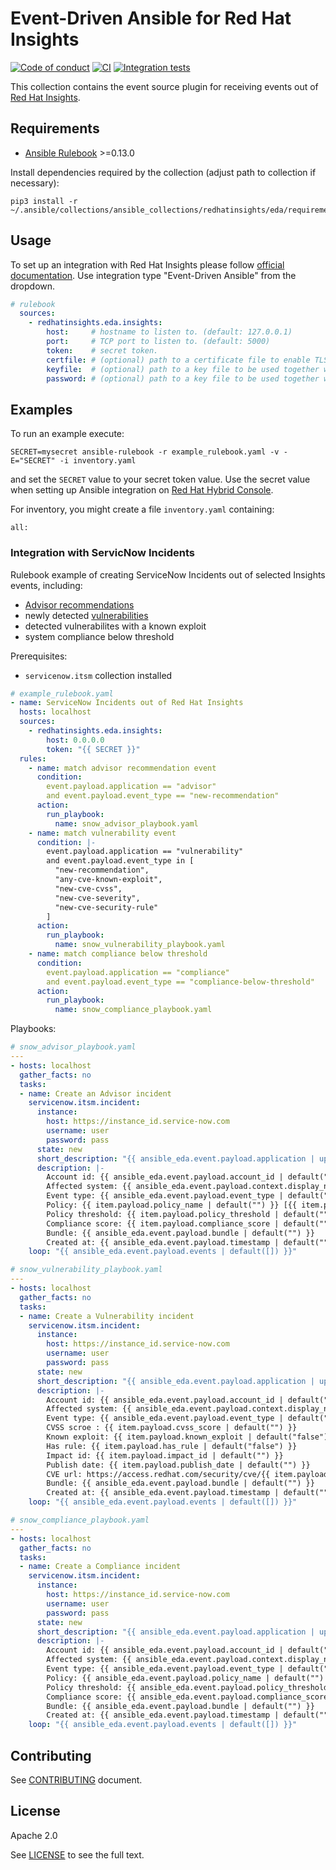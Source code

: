 # Event-Driven Ansible for Red Hat Insights

[![Code of conduct](https://img.shields.io/badge/code%20of%20conduct-Ansible-silver.svg)](https://docs.ansible.com/ansible/latest/community/code_of_conduct.html)
[![CI](https://github.com/RedHatInsights/ansible-collections-eda/actions/workflows/test.yaml/badge.svg)](https://github.com/RedHatInsights/ansible-collections-eda/actions/workflows/test.yaml)
[![Integration tests](https://github.com/RedHatInsights/ansible-collections-eda/actions/workflows/integration-tests.yaml/badge.svg)](https://github.com/RedHatInsights/ansible-collections-eda/actions/workflows/integration-tests.yaml)

This collection contains the event source plugin for receiving events out of
[Red Hat Insights](https://console.redhat.com/insights).


## Requirements

* [Ansible Rulebook](https://ansible-rulebook.readthedocs.io/en/stable/installation.html) >=0.13.0

Install dependencies required by the collection (adjust path to collection if necessary):
```
pip3 install -r ~/.ansible/collections/ansible_collections/redhatinsights/eda/requirements.txt
```


## Usage

To set up an integration with Red Hat Insights please follow
[official documentation](https://access.redhat.com/documentation/en-us/red_hat_hybrid_cloud_console/2023/html/configuring_notifications_and_integrations_on_the_red_hat_hybrid_cloud_console/index).
Use integration type "Event-Driven Ansible" from the dropdown.

```yaml
# rulebook
  sources:
    - redhatinsights.eda.insights:
        host:     # hostname to listen to. (default: 127.0.0.1)
        port:     # TCP port to listen to. (default: 5000)
        token:    # secret token.
        certfile: # (optional) path to a certificate file to enable TLS support
        keyfile:  # (optional) path to a key file to be used together with certfile
        password: # (optional) path to a key file to be used together with certfile
```

## Examples


To run an example execute:
```
SECRET=mysecret ansible-rulebook -r example_rulebook.yaml -v -E="SECRET" -i inventory.yaml
```
and set the `SECRET` value to your secret token value.
Use the secret value when setting up Ansible integration on
[Red Hat Hybrid Console](https://console.redhat.com/settings/integrations).

For inventory, you might create a file `inventory.yaml` containing:
```
all:
```

### Integration with ServicNow Incidents

Rulebook example of creating ServiceNow Incidents out of selected Insights events, including:
* [Advisor recommendations](https://access.redhat.com/documentation/en-us/red_hat_insights/2023/html/assessing_rhel_configuration_issues_using_the_red_hat_insights_advisor_service/index)
* newly detected [vulnerabilities](https://access.redhat.com/documentation/en-us/red_hat_insights/2023/html/assessing_and_monitoring_security_vulnerabilities_on_rhel_systems/index)
* detected vulnerabilites with a known exploit
* system compliance below threshold

Prerequisites:
* `servicenow.itsm` collection installed

```yaml
# example_rulebook.yaml
- name: ServiceNow Incidents out of Red Hat Insights
  hosts: localhost
  sources:
    - redhatinsights.eda.insights:
        host: 0.0.0.0
        token: "{{ SECRET }}"
  rules:
    - name: match advisor recommendation event
      condition:
        event.payload.application == "advisor"
        and event.payload.event_type == "new-recommendation"
      action:
        run_playbook:
          name: snow_advisor_playbook.yaml
    - name: match vulnerability event
      condition: |-
        event.payload.application == "vulnerability"
        and event.payload.event_type in [
          "new-recommendation",
          "any-cve-known-exploit",
          "new-cve-cvss",
          "new-cve-severity",
          "new-cve-security-rule"
        ]
      action:
        run_playbook:
          name: snow_vulnerability_playbook.yaml
    - name: match compliance below threshold
      condition:
        event.payload.application == "compliance"
        and event.payload.event_type == "compliance-below-threshold"
      action:
        run_playbook:
          name: snow_compliance_playbook.yaml
```

Playbooks:

```yaml
# snow_advisor_playbook.yaml
---
- hosts: localhost
  gather_facts: no
  tasks:
  - name: Create an Advisor incident
    servicenow.itsm.incident:
      instance:
        host: https://instance_id.service-now.com
        username: user
        password: pass
      state: new
      short_description: "{{ ansible_eda.event.payload.application | upper }}: {{ item.payload.rule_description | default('Recommendation') }}"
      description: |-
        Account id: {{ ansible_eda.event.payload.account_id | default("") }}
        Affected system: {{ ansible_eda.event.payload.context.display_name | default("") }}
        Event type: {{ ansible_eda.event.payload.event_type | default("") }}
        Policy: {{ item.payload.policy_name | default("") }} [{{ item.payload.policy_id | default("") }}]
        Policy threshold: {{ item.payload.policy_threshold | default("") }}
        Compliance score: {{ item.payload.compliance_score | default("") }}
        Bundle: {{ ansible_eda.event.payload.bundle | default("") }}
        Created at: {{ ansible_eda.event.payload.timestamp | default("") }}
    loop: "{{ ansible_eda.event.payload.events | default([]) }}"
```
```yaml
# snow_vulnerability_playbook.yaml
---
- hosts: localhost
  gather_facts: no
  tasks:
  - name: Create a Vulnerability incident
    servicenow.itsm.incident:
      instance:
        host: https://instance_id.service-now.com
        username: user
        password: pass
      state: new
      short_description: "{{ ansible_eda.event.payload.application | upper }}: Reported {{ item.payload.reported_cve | default('') }}"
      description: |-
        Account id: {{ ansible_eda.event.payload.account_id | default("") }}
        Affected system: {{ ansible_eda.event.payload.context.display_name | default("") }}
        Event type: {{ ansible_eda.event.payload.event_type | default("") }}
        CVSS scroe : {{ item.payload.cvss_score | default("") }}
        Known exploit: {{ item.payload.known_exploit | default("false") }}
        Has rule: {{ item.payload.has_rule | default("false") }}
        Impact id: {{ item.payload.impact_id | default("") }}
        Publish date: {{ item.payload.publish_date | default("") }}
        CVE url: https://access.redhat.com/security/cve/{{ item.payload.reported_cve | default('') }}
        Bundle: {{ ansible_eda.event.payload.bundle | default("") }}
        Created at: {{ ansible_eda.event.payload.timestamp | default("") }}
    loop: "{{ ansible_eda.event.payload.events | default([]) }}"
```
```yaml
# snow_compliance_playbook.yaml
---
- hosts: localhost
  gather_facts: no
  tasks:
  - name: Create a Compliance incident
    servicenow.itsm.incident:
      instance:
        host: https://instance_id.service-now.com
        username: user
        password: pass
      state: new
      short_description: "{{ ansible_eda.event.payload.application | upper }}: System is non compliant to SCAP policy"
      description: |-
        Account id: {{ ansible_eda.event.payload.account_id | default("") }}
        Affected system: {{ ansible_eda.event.payload.context.display_name | default("") }}
        Event type: {{ ansible_eda.event.payload.event_type | default("") }}
        Policy: {{ ansible_eda.event.payload.policy_name | default("") }} [{{ ansible_eda.event.payload.policy_name | default("id") }}]
        Policy threshold: {{ ansible_eda.event.payload.policy_threshold | default("") }}
        Compliance score: {{ ansible_eda.event.payload.compliance_score | default("") }}
        Bundle: {{ ansible_eda.event.payload.bundle | default("") }}
        Created at: {{ ansible_eda.event.payload.timestamp | default("") }}
    loop: "{{ ansible_eda.event.payload.events | default([]) }}"
```

## Contributing

See [CONTRIBUTING](https://github.com/RedHatInsights/ansible-collections-eda/blob/main/CONTRIBUTING.md) document.

## License

Apache 2.0

See [LICENSE](https://github.com/RedHatInsights/ansible-collections-eda/blob/main/LICENSE) to see the full text.
